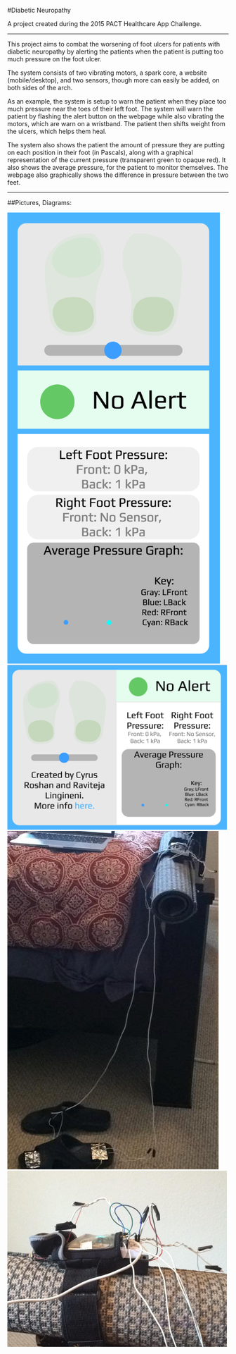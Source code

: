 #Diabetic Neuropathy

A project created during the 2015 PACT Healthcare App Challenge.

---

This project aims to combat the worsening of foot ulcers for patients with diabetic neuropathy by alerting the patients when the patient is putting too much pressure on the foot ulcer.

The system consists of two vibrating motors, a spark core, a website (mobile/desktop), and two sensors, though more can easily be added, on both sides of the arch.

As an example, the system is setup to warn the patient when they place too much pressure near the toes of their left foot. The system will warn the patient by flashing the alert button on the webpage while also vibrating the motors, which are warn on a wristband. The patient then shifts weight from the ulcers, which helps them heal.

The system also shows the patient the amount of pressure they are putting on each position in their foot (in Pascals), along with a graphical representation of the current pressure (transparent green to opaque red). It also shows the average pressure, for the patient to monitor themselves. The webpage also graphically shows the difference in pressure between the two feet.

---

##Pictures, Diagrams:

<img src="https://raw.githubusercontent.com/rlingineni/DiabeticNeuropathy/master/readmeFiles/mobile.png">

<img src="https://raw.githubusercontent.com/rlingineni/DiabeticNeuropathy/master/readmeFiles/desktop.png" width=500>

<img src="https://raw.githubusercontent.com/rlingineni/DiabeticNeuropathy/master/readmeFiles/sensorSetup.jpg">

<img src="https://raw.githubusercontent.com/rlingineni/DiabeticNeuropathy/master/readmeFiles/sparkCore.jpg" width=500>

